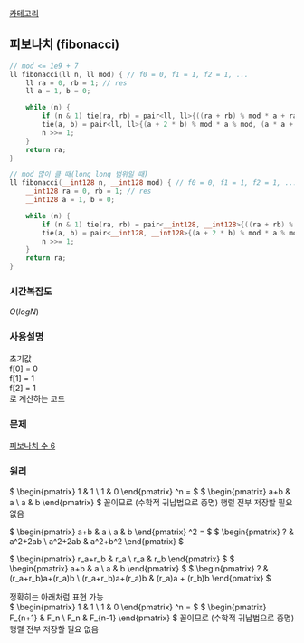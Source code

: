 [카테고리](/README.md)
## 피보나치 (fibonacci)
```cpp
// mod <= 1e9 + 7
ll fibonacci(ll n, ll mod) { // f0 = 0, f1 = 1, f2 = 1, ...
    ll ra = 0, rb = 1; // res
    ll a = 1, b = 0;

    while (n) {
        if (n & 1) tie(ra, rb) = pair<ll, ll>{((ra + rb) % mod * a + ra * b) % mod, (ra * a + rb * b) % mod};
        tie(a, b) = pair<ll, ll>{(a + 2 * b) % mod * a % mod, (a * a + b * b) % mod};
        n >>= 1;
    }
    return ra;
}

// mod 많이 클 때(long long 범위일 때)
ll fibonacci(__int128 n, __int128 mod) { // f0 = 0, f1 = 1, f2 = 1, ...
    __int128 ra = 0, rb = 1; // res
    __int128 a = 1, b = 0;

    while (n) {
        if (n & 1) tie(ra, rb) = pair<__int128, __int128>{((ra + rb) % mod * a + ra * b) % mod, (ra * a + rb * b) % mod};
        tie(a, b) = pair<__int128, __int128>{(a + 2 * b) % mod * a % mod, (a * a + b * b) % mod};
        n >>= 1;
    }
    return ra;
}
```
### 시간복잡도
$O(logN)$   

### 사용설명
초기값   
f\[0\] = 0   
f\[1\] = 1   
f\[2\] = 1   
로 계산하는 코드   

### 문제
[피보나치 수 6](https://www.acmicpc.net/problem/11444)

### 원리
$
\begin{pmatrix}
1 & 1 \\
1 & 0
\end{pmatrix} ^n = 
$
$
\begin{pmatrix}
a+b & a \\
a & b
\end{pmatrix}
$ 꼴이므로 (수학적 귀납법으로 증명) 행렬 전부 저장할 필요 없음   

$
\begin{pmatrix}
a+b & a \\
a & b
\end{pmatrix} ^2 =
$
$
\begin{pmatrix}
? & a^2+2ab \\
a^2+2ab & a^2+b^2
\end{pmatrix}
$


$
\begin{pmatrix}
r_a+r_b & r_a \\
r_a & r_b
\end{pmatrix}
$
$
\begin{pmatrix}
a+b & a \\
a & b
\end{pmatrix}
$
$
\begin{pmatrix}
? & (r_a+r_b)a+(r_a)b \\
(r_a+r_b)a+(r_a)b & (r_a)a + (r_b)b
\end{pmatrix}
$

정확히는 아래처럼 표현 가능   
$
\begin{pmatrix}
1 & 1 \\
1 & 0
\end{pmatrix} ^n = 
$
$
\begin{pmatrix}
F_{n+1} & F_n \\
F_n & F_{n-1}
\end{pmatrix}
$ 꼴이므로 (수학적 귀납법으로 증명) 행렬 전부 저장할 필요 없음   